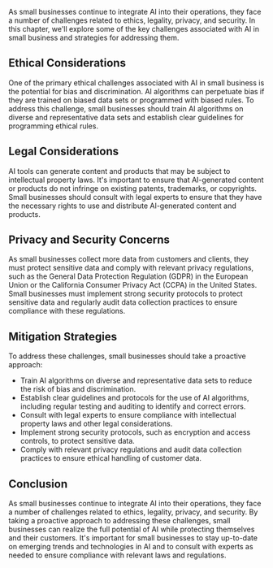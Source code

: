 

As small businesses continue to integrate AI into their operations, they face a number of challenges related to ethics, legality, privacy, and security. In this chapter, we'll explore some of the key challenges associated with AI in small business and strategies for addressing them.

Ethical Considerations
----------------------

One of the primary ethical challenges associated with AI in small business is the potential for bias and discrimination. AI algorithms can perpetuate bias if they are trained on biased data sets or programmed with biased rules. To address this challenge, small businesses should train AI algorithms on diverse and representative data sets and establish clear guidelines for programming ethical rules.

Legal Considerations
--------------------

AI tools can generate content and products that may be subject to intellectual property laws. It's important to ensure that AI-generated content or products do not infringe on existing patents, trademarks, or copyrights. Small businesses should consult with legal experts to ensure that they have the necessary rights to use and distribute AI-generated content and products.

Privacy and Security Concerns
-----------------------------

As small businesses collect more data from customers and clients, they must protect sensitive data and comply with relevant privacy regulations, such as the General Data Protection Regulation (GDPR) in the European Union or the California Consumer Privacy Act (CCPA) in the United States. Small businesses must implement strong security protocols to protect sensitive data and regularly audit data collection practices to ensure compliance with these regulations.

Mitigation Strategies
---------------------

To address these challenges, small businesses should take a proactive approach:

* Train AI algorithms on diverse and representative data sets to reduce the risk of bias and discrimination.
* Establish clear guidelines and protocols for the use of AI algorithms, including regular testing and auditing to identify and correct errors.
* Consult with legal experts to ensure compliance with intellectual property laws and other legal considerations.
* Implement strong security protocols, such as encryption and access controls, to protect sensitive data.
* Comply with relevant privacy regulations and audit data collection practices to ensure ethical handling of customer data.

Conclusion
----------

As small businesses continue to integrate AI into their operations, they face a number of challenges related to ethics, legality, privacy, and security. By taking a proactive approach to addressing these challenges, small businesses can realize the full potential of AI while protecting themselves and their customers. It's important for small businesses to stay up-to-date on emerging trends and technologies in AI and to consult with experts as needed to ensure compliance with relevant laws and regulations.
